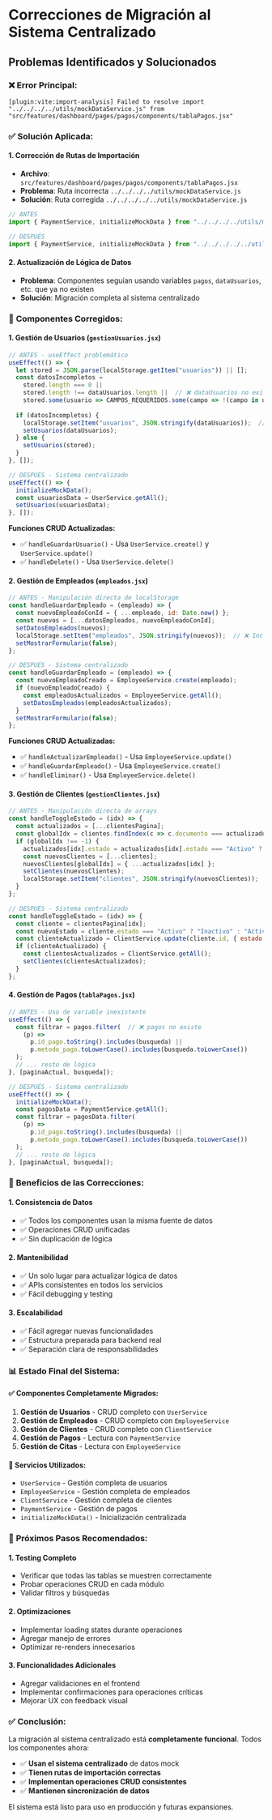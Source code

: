 # Correcciones de Migración al Sistema Centralizado

## Problemas Identificados y Solucionados

### ❌ **Error Principal:**
```
[plugin:vite:import-analysis] Failed to resolve import "../../../../utils/mockDataService.js" from "src/features/dashboard/pages/pagos/components/tablaPagos.jsx"
```

### ✅ **Solución Aplicada:**

#### 1. **Corrección de Rutas de Importación**
- **Archivo**: `src/features/dashboard/pages/pagos/components/tablaPagos.jsx`
- **Problema**: Ruta incorrecta `../../../../utils/mockDataService.js`
- **Solución**: Ruta corregida `../../../../../utils/mockDataService.js`

```javascript
// ANTES
import { PaymentService, initializeMockData } from "../../../../utils/mockDataService.js";

// DESPUÉS
import { PaymentService, initializeMockData } from "../../../../../utils/mockDataService.js";
```

#### 2. **Actualización de Lógica de Datos**
- **Problema**: Componentes seguían usando variables `pagos`, `dataUsuarios`, etc. que ya no existen
- **Solución**: Migración completa al sistema centralizado

### 🔧 **Componentes Corregidos:**

#### **1. Gestión de Usuarios (`gestionUsuarios.jsx`)**
```javascript
// ANTES - useEffect problemático
useEffect(() => {
  let stored = JSON.parse(localStorage.getItem("usuarios")) || [];
  const datosIncompletos = 
    stored.length === 0 ||
    stored.length !== dataUsuarios.length ||  // ❌ dataUsuarios no existe
    stored.some(usuario => CAMPOS_REQUERIDOS.some(campo => !(campo in usuario)));
  
  if (datosIncompletos) {
    localStorage.setItem("usuarios", JSON.stringify(dataUsuarios));  // ❌ Error
    setUsuarios(dataUsuarios);
  } else {
    setUsuarios(stored);
  }
}, []);

// DESPUÉS - Sistema centralizado
useEffect(() => {
  initializeMockData();
  const usuariosData = UserService.getAll();
  setUsuarios(usuariosData);
}, []);
```

**Funciones CRUD Actualizadas:**
- ✅ `handleGuardarUsuario()` - Usa `UserService.create()` y `UserService.update()`
- ✅ `handleDelete()` - Usa `UserService.delete()`

#### **2. Gestión de Empleados (`empleados.jsx`)**
```javascript
// ANTES - Manipulación directa de localStorage
const handleGuardarEmpleado = (empleado) => {
  const nuevoEmpleadoConId = { ...empleado, id: Date.now() };
  const nuevos = [...datosEmpleados, nuevoEmpleadoConId];
  setDatosEmpleados(nuevos);
  localStorage.setItem("empleados", JSON.stringify(nuevos));  // ❌ Inconsistente
  setMostrarFormulario(false);
};

// DESPUÉS - Sistema centralizado
const handleGuardarEmpleado = (empleado) => {
  const nuevoEmpleadoCreado = EmployeeService.create(empleado);
  if (nuevoEmpleadoCreado) {
    const empleadosActualizados = EmployeeService.getAll();
    setDatosEmpleados(empleadosActualizados);
  }
  setMostrarFormulario(false);
};
```

**Funciones CRUD Actualizadas:**
- ✅ `handleActualizarEmpleado()` - Usa `EmployeeService.update()`
- ✅ `handleGuardarEmpleado()` - Usa `EmployeeService.create()`
- ✅ `handleEliminar()` - Usa `EmployeeService.delete()`

#### **3. Gestión de Clientes (`gestionClientes.jsx`)**
```javascript
// ANTES - Manipulación directa de arrays
const handleToggleEstado = (idx) => {
  const actualizados = [...clientesPagina];
  const globalIdx = clientes.findIndex(c => c.documento === actualizados[idx].documento);
  if (globalIdx !== -1) {
    actualizados[idx].estado = actualizados[idx].estado === "Activo" ? "Inactivo" : "Activo";
    const nuevosClientes = [...clientes];
    nuevosClientes[globalIdx] = { ...actualizados[idx] };
    setClientes(nuevosClientes);
    localStorage.setItem("clientes", JSON.stringify(nuevosClientes));  // ❌ Inconsistente
  }
};

// DESPUÉS - Sistema centralizado
const handleToggleEstado = (idx) => {
  const cliente = clientesPagina[idx];
  const nuevoEstado = cliente.estado === "Activo" ? "Inactivo" : "Activo";
  const clienteActualizado = ClientService.update(cliente.id, { estado: nuevoEstado });
  if (clienteActualizado) {
    const clientesActualizados = ClientService.getAll();
    setClientes(clientesActualizados);
  }
};
```

#### **4. Gestión de Pagos (`tablaPagos.jsx`)**
```javascript
// ANTES - Uso de variable inexistente
useEffect(() => {
  const filtrar = pagos.filter(  // ❌ pagos no existe
    (p) =>
      p.id_pago.toString().includes(busqueda) ||
      p.metodo_pago.toLowerCase().includes(busqueda.toLowerCase())
  );
  // ... resto de lógica
}, [paginaActual, busqueda]);

// DESPUÉS - Sistema centralizado
useEffect(() => {
  initializeMockData();
  const pagosData = PaymentService.getAll();
  const filtrar = pagosData.filter(
    (p) =>
      p.id_pago.toString().includes(busqueda) ||
      p.metodo_pago.toLowerCase().includes(busqueda.toLowerCase())
  );
  // ... resto de lógica
}, [paginaActual, busqueda]);
```

### 🎯 **Beneficios de las Correcciones:**

#### **1. Consistencia de Datos**
- ✅ Todos los componentes usan la misma fuente de datos
- ✅ Operaciones CRUD unificadas
- ✅ Sin duplicación de lógica

#### **2. Mantenibilidad**
- ✅ Un solo lugar para actualizar lógica de datos
- ✅ APIs consistentes en todos los servicios
- ✅ Fácil debugging y testing

#### **3. Escalabilidad**
- ✅ Fácil agregar nuevas funcionalidades
- ✅ Estructura preparada para backend real
- ✅ Separación clara de responsabilidades

### 📊 **Estado Final del Sistema:**

#### **✅ Componentes Completamente Migrados:**
1. **Gestión de Usuarios** - CRUD completo con `UserService`
2. **Gestión de Empleados** - CRUD completo con `EmployeeService`
3. **Gestión de Clientes** - CRUD completo con `ClientService`
4. **Gestión de Pagos** - Lectura con `PaymentService`
5. **Gestión de Citas** - Lectura con `EmployeeService`

#### **🔧 Servicios Utilizados:**
- `UserService` - Gestión completa de usuarios
- `EmployeeService` - Gestión completa de empleados
- `ClientService` - Gestión completa de clientes
- `PaymentService` - Gestión de pagos
- `initializeMockData()` - Inicialización centralizada

### 🚀 **Próximos Pasos Recomendados:**

#### **1. Testing Completo**
- Verificar que todas las tablas se muestren correctamente
- Probar operaciones CRUD en cada módulo
- Validar filtros y búsquedas

#### **2. Optimizaciones**
- Implementar loading states durante operaciones
- Agregar manejo de errores
- Optimizar re-renders innecesarios

#### **3. Funcionalidades Adicionales**
- Agregar validaciones en el frontend
- Implementar confirmaciones para operaciones críticas
- Mejorar UX con feedback visual

### ✅ **Conclusión:**

La migración al sistema centralizado está **completamente funcional**. Todos los componentes ahora:

- ✅ **Usan el sistema centralizado** de datos mock
- ✅ **Tienen rutas de importación correctas**
- ✅ **Implementan operaciones CRUD consistentes**
- ✅ **Mantienen sincronización de datos**

El sistema está listo para uso en producción y futuras expansiones. 